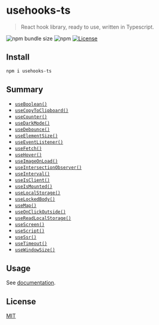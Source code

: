 # usehooks-ts

> React hook library, ready to use, written in Typescript.

![npm bundle size](https://img.shields.io/bundlephobia/minzip/usehooks-ts)
![npm](https://img.shields.io/npm/v/usehooks-ts)
[![License](https://badgen.net/badge/License/MIT/blue)](../../LICENSE)

## Install

```bash
npm i usehooks-ts
```

## Summary

<!-- HOOKS:START -->

- [`useBoolean()`](https://usehooks-ts.com/react-hook/use-boolean)
- [`useCopyToClipboard()`](https://usehooks-ts.com/react-hook/use-copy-to-clipboard)
- [`useCounter()`](https://usehooks-ts.com/react-hook/use-counter)
- [`useDarkMode()`](https://usehooks-ts.com/react-hook/use-dark-mode)
- [`useDebounce()`](https://usehooks-ts.com/react-hook/use-debounce)
- [`useElementSize()`](https://usehooks-ts.com/react-hook/use-element-size)
- [`useEventListener()`](https://usehooks-ts.com/react-hook/use-event-listener)
- [`useFetch()`](https://usehooks-ts.com/react-hook/use-fetch)
- [`useHover()`](https://usehooks-ts.com/react-hook/use-hover)
- [`useImageOnLoad()`](https://usehooks-ts.com/react-hook/use-image-on-load)
- [`useIntersectionObserver()`](https://usehooks-ts.com/react-hook/use-intersection-observer)
- [`useInterval()`](https://usehooks-ts.com/react-hook/use-interval)
- [`useIsClient()`](https://usehooks-ts.com/react-hook/use-is-client)
- [`useIsMounted()`](https://usehooks-ts.com/react-hook/use-is-mounted)
- [`useLocalStorage()`](https://usehooks-ts.com/react-hook/use-local-storage)
- [`useLockedBody()`](https://usehooks-ts.com/react-hook/use-locked-body)
- [`useMap()`](https://usehooks-ts.com/react-hook/use-map)
- [`useOnClickOutside()`](https://usehooks-ts.com/react-hook/use-on-click-outside)
- [`useReadLocalStorage()`](https://usehooks-ts.com/react-hook/use-read-local-storage)
- [`useScreen()`](https://usehooks-ts.com/react-hook/use-screen)
- [`useScript()`](https://usehooks-ts.com/react-hook/use-script)
- [`useSsr()`](https://usehooks-ts.com/react-hook/use-ssr)
- [`useTimeout()`](https://usehooks-ts.com/react-hook/use-timeout)
- [`useWindowSize()`](https://usehooks-ts.com/react-hook/use-window-size)

<!-- HOOKS:END -->

## Usage

See [documentation](https://usehooks-ts.com/).

## License

[MIT](http://vjpr.mit-license.org)
